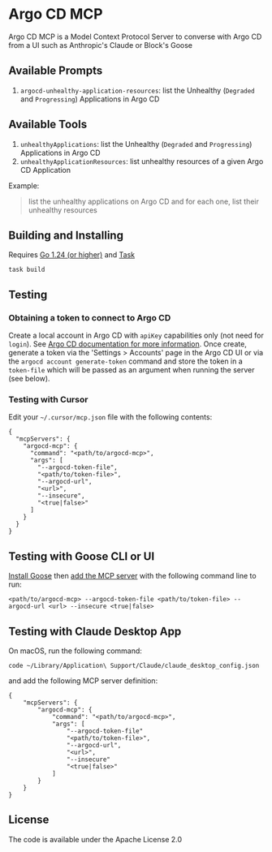 # Argo CD MCP

Argo CD MCP is a Model Context Protocol Server to converse with Argo CD from a UI such as Anthropic's Claude or Block's Goose

## Available Prompts

1. `argocd-unhealthy-application-resources`: list the Unhealthy (`Degraded` and `Progressing`) Applications in Argo CD

## Available Tools

1. `unhealthyApplications`: list the Unhealthy (`Degraded` and `Progressing`) Applications in Argo CD
2. `unhealthyApplicationResources`: list unhealthy resources of a given Argo CD Application

Example:

> list the unhealthy applications on Argo CD and for each one, list their unhealthy resources


## Building and Installing

Requires [Go 1.24 (or higher)](https://go.dev/doc/install) and [Task](https://taskfile.dev/)

```
task build
```

## Testing

### Obtaining a token to connect to Argo CD

Create a local account in Argo CD with `apiKey` capabilities only (not need for `login`). See [Argo CD documentation for more information](https://argo-cd.readthedocs.io/en/stable/operator-manual/user-management/). 
Once create, generate a token via the 'Settings > Accounts' page in the Argo CD UI or via the `argocd account generate-token` command and store the token in a `token-file` which will be passed as an argument when running the server (see below).

### Testing with Cursor

Edit your `~/.cursor/mcp.json` file with the following contents:

```
{
  "mcpServers": {
    "argocd-mcp": {
      "command": "<path/to/argocd-mcp>",
      "args": [
        "--argocd-token-file",
        "<path/to/token-file>",
        "--argocd-url",
        "<url>",
        "--insecure",
        "<true|false>"
      ]
    }
  }
}
```

## Testing with Goose CLI or UI

[Install Goose](https://block.github.io/goose/docs/getting-started/installation) then [add the MCP server](https://block.github.io/goose/docs/getting-started/using-extensions#mcp-servers) with the following command line to run:

```
<path/to/argocd-mcp> --argocd-token-file <path/to/token-file> --argocd-url <url> --insecure <true|false>
```

## Testing with Claude Desktop App

On macOS, run the following command:

```
code ~/Library/Application\ Support/Claude/claude_desktop_config.json
```

and add the following MCP server definition:
```
{
    "mcpServers": {
        "argocd-mcp": {
            "command": "<path/to/argocd-mcp>",
            "args": [
                "--argocd-token-file"
                "<path/to/token-file>",
                "--argocd-url",
                "<url>",
                "--insecure"
                "<true|false>"
            ]
        }
    }
}
```

## License

The code is available under the Apache License 2.0
